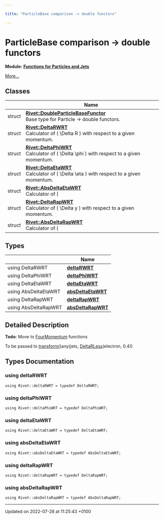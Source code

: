 ```yaml
---

title: "ParticleBase comparison -> double functors"

---
```


# ParticleBase comparison -> double functors

**Module:** **[Functions for Particles and Jets](http://example.org/modules/group__particlebaseutils/)**

 [More...](#detailed-description)

## Classes

|                | Name           |
| -------------- | -------------- |
| struct | **[Rivet::DoubleParticleBaseFunctor](http://example.org/classes/structrivet_1_1doubleparticlebasefunctor/)** <br>Base type for Particle -> double functors.  |
| struct | **[Rivet::DeltaRWRT](http://example.org/classes/structrivet_1_1deltarwrt/)** <br>Calculator of \( \Delta R \) with respect to a given momentum.  |
| struct | **[Rivet::DeltaPhiWRT](http://example.org/classes/structrivet_1_1deltaphiwrt/)** <br>Calculator of \( \Delta \phi \) with respect to a given momentum.  |
| struct | **[Rivet::DeltaEtaWRT](http://example.org/classes/structrivet_1_1deltaetawrt/)** <br>Calculator of \( \Delta \eta \) with respect to a given momentum.  |
| struct | **[Rivet::AbsDeltaEtaWRT](http://example.org/classes/structrivet_1_1absdeltaetawrt/)** <br>Calculator of \( |\Delta \eta| \) with respect to a given momentum.  |
| struct | **[Rivet::DeltaRapWRT](http://example.org/classes/structrivet_1_1deltarapwrt/)** <br>Calculator of \( \Delta y \) with respect to a given momentum.  |
| struct | **[Rivet::AbsDeltaRapWRT](http://example.org/classes/structrivet_1_1absdeltarapwrt/)** <br>Calculator of \( |\Delta y| \) with respect to a given momentum.  |

## Types

|                | Name           |
| -------------- | -------------- |
| using DeltaRWRT | **[deltaRWRT](http://example.org/modules/group__particlebaseutils__pb2dbl/#using-deltarwrt)**  |
| using DeltaPhiWRT | **[deltaPhiWRT](http://example.org/modules/group__particlebaseutils__pb2dbl/#using-deltaphiwrt)**  |
| using DeltaEtaWRT | **[deltaEtaWRT](http://example.org/modules/group__particlebaseutils__pb2dbl/#using-deltaetawrt)**  |
| using AbsDeltaEtaWRT | **[absDeltaEtaWRT](http://example.org/modules/group__particlebaseutils__pb2dbl/#using-absdeltaetawrt)**  |
| using DeltaRapWRT | **[deltaRapWRT](http://example.org/modules/group__particlebaseutils__pb2dbl/#using-deltarapwrt)**  |
| using AbsDeltaRapWRT | **[absDeltaRapWRT](http://example.org/modules/group__particlebaseutils__pb2dbl/#using-absdeltarapwrt)**  |

## Detailed Description


**Todo**: Move to <a href="http://example.org/classes/classrivet_1_1fourmomentum/">FourMomentum</a> functions



To be passed to <a href="http://example.org/modules/group__contutils/#function-transform">transform()</a>any(jets, <a href="http://example.org/classes/structrivet_1_1deltarless/">DeltaRLess</a>(electron, 0.4)) 

## Types Documentation

### using deltaRWRT

```
using Rivet::deltaRWRT = typedef DeltaRWRT;
```


### using deltaPhiWRT

```
using Rivet::deltaPhiWRT = typedef DeltaPhiWRT;
```


### using deltaEtaWRT

```
using Rivet::deltaEtaWRT = typedef DeltaEtaWRT;
```


### using absDeltaEtaWRT

```
using Rivet::absDeltaEtaWRT = typedef AbsDeltaEtaWRT;
```


### using deltaRapWRT

```
using Rivet::deltaRapWRT = typedef DeltaRapWRT;
```


### using absDeltaRapWRT

```
using Rivet::absDeltaRapWRT = typedef AbsDeltaRapWRT;
```







-------------------------------

Updated on 2022-07-28 at 11:25:43 +0100